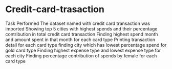 # Credit-card-trasaction
Task Performed
The dataset named with credit card transaction was imported
Showing top 5 cities with highest spends and their percentage contribution in total credit card transaction
Finding highest spend month and amount spent in that month for each card type
Printing transaction detail for each card type
finding city which has lowest percentage spend for gold card type
Finding highest expense type and lowest expense type for each city
Finding percentage contribution of spends by female for each card type


